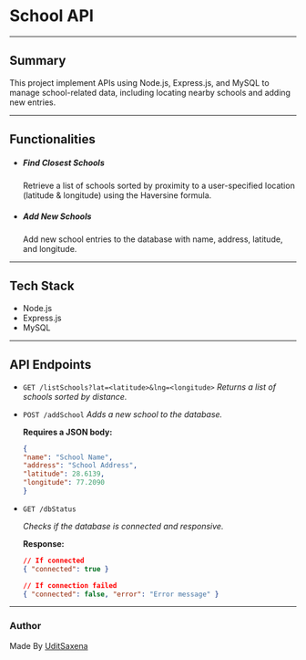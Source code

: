 # School API

---

## Summary

This project implement APIs using Node.js, Express.js, and MySQL to manage school-related data, including locating nearby schools and adding new entries.



---
## Functionalities 
- ##### Find Closest Schools
    Retrieve a list of schools sorted by proximity to a user-specified location (latitude & longitude) using the Haversine formula.

- ##### Add New Schools
    Add new school entries to the database with name, address, latitude, and longitude.

---
## Tech Stack
- Node.js
- Express.js
- MySQL

---

## API Endpoints
- `GET /listSchools?lat=<latitude>&lng=<longitude>`
    _Returns a list of schools sorted by distance._


- `POST /addSchool`
    _Adds a new school to the database._
    
    **Requires a JSON body:**

    ```json
    {
    "name": "School Name",
    "address": "School Address",
    "latitude": 28.6139,
    "longitude": 77.2090
    }
    ```


- `GET /dbStatus`

   _Checks if the database is connected and responsive._

    **Response:**
    ```json
    // If connected
    { "connected": true }

    // If connection failed
    { "connected": false, "error": "Error message" }
    ```
---
### Author
Made By [UditSaxena](https://github.com/UditSax3na)